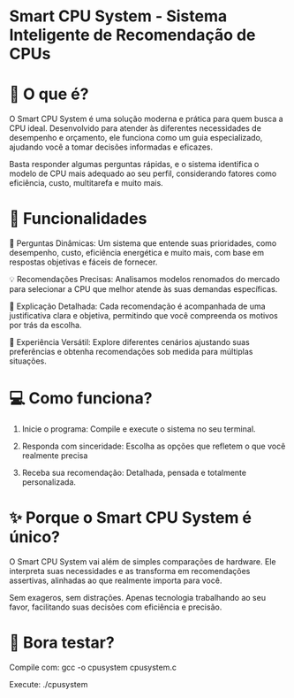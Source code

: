 # Smart CPU System - Sistema Inteligente de Recomendação de CPUs

# 🧠 O que é?

O Smart CPU System é uma solução moderna e prática para quem busca a CPU ideal. Desenvolvido para atender às diferentes necessidades de desempenho e orçamento, ele funciona como um guia especializado, ajudando você a tomar decisões informadas e eficazes.

Basta responder algumas perguntas rápidas, e o sistema identifica o modelo de CPU mais adequado ao seu perfil, considerando fatores como eficiência, custo, multitarefa e muito mais.


# 🚀 Funcionalidades 

📝 Perguntas Dinâmicas: 
Um sistema que entende suas prioridades, como desempenho, custo, eficiência energética e muito mais, com base em respostas objetivas e fáceis de fornecer.

💡 Recomendações Precisas: 
Analisamos modelos renomados do mercado para selecionar a CPU que melhor atende às suas demandas específicas.

🧩 Explicação Detalhada: 
Cada recomendação é acompanhada de uma justificativa clara e objetiva, permitindo que você compreenda os motivos por trás da escolha.

🔄 Experiência Versátil: 
Explore diferentes cenários ajustando suas preferências e obtenha recomendações sob medida para múltiplas situações.


# 💻 Como funciona?
1) Inicie o programa:
Compile e execute o sistema no seu terminal.

2) Responda com sinceridade:
Escolha as opções que refletem o que você realmente precisa 

3) Receba sua recomendação:
Detalhada, pensada e totalmente personalizada.


# ✨ Porque o Smart CPU System é único?

O Smart CPU System vai além de simples comparações de hardware. Ele interpreta suas necessidades e as transforma em recomendações assertivas, alinhadas ao que realmente importa para você.

Sem exageros, sem distrações. Apenas tecnologia trabalhando ao seu favor, facilitando suas decisões com eficiência e precisão.


# 🎯 Bora testar?
Compile com: gcc -o cpusystem cpusystem.c

Execute: ./cpusystem

